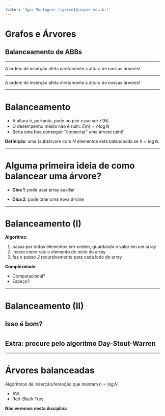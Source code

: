 ```yaml
---
footer: 'Igor Montagner (igorsm1@insper.edu.br)'
---
```


<!-- _class: front -->

<script src=https://unpkg.com/graphviz-webcomponent@2.0.0/dist/graph-bundled.min.js></script>

# Grafos e Árvores

## Balanceamento de ABBs

--------

A ordem de inserção afeta diretamente a altura de nossas árvores!

<graphviz-graph graph='
digraph G {
1 -> n1
1 -> 2
2 -> n2
2 -> 3
3 -> n3
3 -> 4
4 -> n4
4 -> 5
5 -> n5
5 -> 6
n1 [shape=point]
n2 [shape=point]
n3 [shape=point]
n4 [shape=point]
n5 [shape=point]
}
' />


-----------------

A ordem de inserção afeta diretamente a altura de nossas árvores!

<graphviz-graph graph='
digraph G {
3 -> 2
3 -> 5
2 -> 1
2 -> n1
5 -> 4
5 -> 6
n1 [shape=point]
}
' />

-----------------

# Balanceamento

- A altura $h$, portanto, pode no pior caso ser $\mathcal{O}(N)$. 
- O desempenho médio não é ruim: $E(h) = \mathcal{O}\log N$
- Seria uma boa conseguir "consertar" uma árvore ruim!


**Definição**: uma (sub)árvore com $N$ elementos está balanceada se $h = \log N$.

---------

<!-- _class: front -->

# Alguma primeira ideia de como balancear uma árvore?

- **Dica 1**: pode usar array auxiliar
* **Dica 2**: pode criar uma nova árvore

--------

# Balanceamento (I)

**Algoritmo**:

1. passa por todos elementos em-ordem, guardando o valor em um array
2. insere como raiz o elemento do meio do array
3. faz o passo *2* recursivamente para cada lado do array

**Complexidade**:

- Computacional?
- Espaço?

-----

# Balanceamento (II)

## Isso é bom?

# 

## Extra: procure pelo algoritmo Day-Stout-Warren

-----------

# Árvores balanceadas

Algoritmos de inserção/remoção que mantém $h = \log N$

- AVL 
- Red-Black Tree

**Não veremos nesta disciplina**


